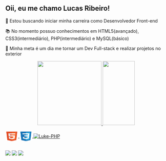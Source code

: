 <h2>Oii, eu me chamo Lucas Ribeiro!</h2>
<p>🌟 Estou buscando iniciar minha carreira como Desenvolvedor Front-end</p>
<p>📚 No momento possuo conhecimentos em HTML5(avançado), CSS3(intermediário), PHP(intermediário) e MySQL(básico)</p>
<p>🎯 Minha meta é um dia me tornar um Dev Full-stack e realizar projetos no exterior</p>

<div align="center">
  <a href="https://github.com/LukeR0C">
  <img height="200px" width="200px" src="https://github-readme-stats.vercel.app/api?username=LukeR0C&show_icons=true&theme=gruvbox&include_all_commits=true&count_private=true"/>
  <img height="200px" width="100px" src="https://github-readme-stats.vercel.app/api/top-langs/?username=LukeR0C&layout=compact&langs_count=7&theme=gruvbox"/>
</div>
<div style="display: inline_block"><br>
  <img align="center" alt="Luke-HTML" height="30" width="40" src="https://raw.githubusercontent.com/devicons/devicon/master/icons/html5/html5-original.svg">
  <img align="center" alt="Luke-CSS" height="30" width="40" src="https://raw.githubusercontent.com/devicons/devicon/master/icons/css3/css3-original.svg">
  <img align="center" alt="Luke-PHP" height="40" width="50" src="https://cdn.jsdelivr.net/gh/devicons/devicon/icons/php/php-plain.svg">
</div>
  
  ##
 
<div> 
  <a href="https://instagram.com/lukeroc_" target="_blank"><img src="https://img.shields.io/badge/-Instagram-%23E4405F?style=for-the-badge&logo=instagram&logoColor=white" target="_blank"></a>
  <a href="https://discord.gg/agxzStdcR" target="_blank"><img src="https://img.shields.io/badge/Discord-7289DA?style=for-the-badge&logo=discord&logoColor=white" target="_blank"></a> 
  <a href="mailto:lucasribeiroctt@gmail.com"><img src="https://img.shields.io/badge/-Gmail-%23333?style=for-the-badge&logo=gmail&logoColor=white&color=red" target="_blank"></a>
  
 
</div>

